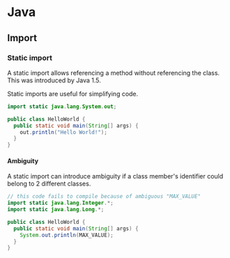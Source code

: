 # Java

## Import

### Static import

A static import allows referencing a method without referencing the class. This was introduced by Java 1.5.

Static imports are useful for simplifying code.

```java
import static java.lang.System.out;

public class HelloWorld {
  public static void main(String[] args) {
    out.println("Hello World!");
  }
}
```

#### Ambiguity

A static import can introduce ambiguity if a class member's identifier could belong to 2 different classes.

```java
// this code fails to compile because of ambiguous "MAX_VALUE"
import static java.lang.Integer.*;
import static java.lang.Long.*;

public class HelloWorld {
  public static void main(String[] args) {
    System.out.println(MAX_VALUE);
  }
}
```